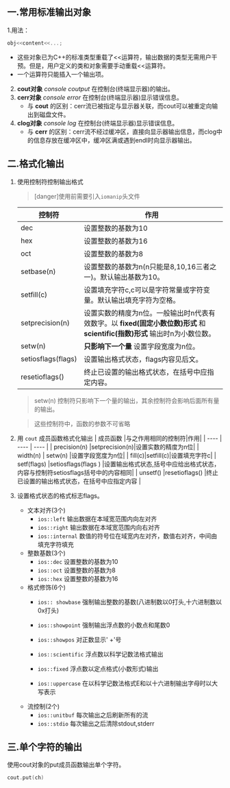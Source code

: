 ## 一.常用标准输出对象
1.用法：
```c++
obj<<content<<...;
```
+	这些对象已为C++的标准类型重载了<<运算符，输出数据的类型无需用户干预。但是，用户定义的类和对象需要手动重载<<运算符。
+	一个运算符只能插入一个输出项。

2.	**cout对象** *console coutput* 在控制台(终端显示器)的输出。
3.	**cerr对象** *console error* 在控制台(终端显示器)显示错误信息。
	+	与 **cout** 的区别：cerr流已被指定与显示器关联，而cout可以被重定向输出到磁盘文件。
4.	**clog对象** *console log* 在控制台(终端显示器)显示错误信息。
    +	与 **cerr** 的区别：cerr流不经过缓冲区，直接向显示器输出信息，而clog中的信息存放在缓冲区中，缓冲区满或遇到endl时向显示器输出。
## 二.格式化输出
1.	使用控制符控制输出格式
	>[danger]使用前需要引入`iomanip`头文件
	
	|  控制符|作用|
	| ----  |---- |
	|  dec  |设置整数的基数为10|
	|  hex  |设置整数的基数为16|
	|  oct  |设置整数的基数为8|
	|  setbase(n)  |设置整数的基数为n(n只能是8,10,16三者之一)。默认输出基数为10。|
	|  setfill(c)  |设置填充字符c,c可以是字符常量或字符变量。默认输出填充字符为空格。|
	|  setprecision(n)  |设置实数的精度为n位。一般输出时n代表有效数字。以 **fixed(固定小数位数)形式** 和 **scientific(指数)形式** 输出时n为小数位数。|
	|  setw(n)  | **只影响下一个量** 设置字段宽度为n位。 |
	|  setiosflags(flags)  |设置输出格式状态，flags内容见后文。|
	|  resetioflags()  |终止已设置的输出格式状态，在括号中应指定内容。|

	>setw(n) 控制符只影响下一个量的输出，其余控制符会影响后面所有量的输出。
	
	>这些控制符中，函数的参数不可省略
2.	用 `cout` 成员函数格式化输出
	| 成员函数 |与之作用相同的控制符|作用|
	| ---- | ---- | ---- |
	|  precision(n) |setprecision(n)|设置实数的精度为n位|
	|  width(n) | setw(n) |设置字段宽度为n位|
	|  fill(c)|setfill(c)|设置填充字符c|
	|  setf(flags) |setiosflags(flags ) |设置输出格式状态,括号中应给出格式状态，内容与控制符setiosflags括号中的内容相同|
	| unsetf() |resetioflags() |终止已设置的输出格式状态，在括号中应指定内容 |

3.	设置格式状态的格式标志flags。
	+	文本对齐(3个)
		+	`ios::left` 输出数据在本域宽范围内向左对齐
		+	`ios::right` 输出数据在本域宽范围内向右对齐
		+	`ios::internal` 数值的符号位在域宽内左对齐，数值右对齐，中间由填充字符填充
	+	整数基数(3个)
		+	`ios::dec` 设置整数的基数为10
		+	`ios::oct` 设置整数的基数为8
		+	`ios::hex` 设置整数的基数为16
	+	格式修饰(6个)
		+	`ios:: showbase` 强制输出整数的基数(八进制数以0打头,十六进制数以0x打头)
		+	`ios::showpoint` 强制输出浮点数的小数点和尾数0
		+	`ios::showpos` 对正数显示' +'号
		
		+	`ios::scientific` 浮点数以科学记数法格式输出
		+	`ios::fixed` 浮点数以定点格式(小数形式)输出
		+	`ios::uppercase` 在以科学记数法格式E和以十六进制输出字母时以大写表示
	+	流控制(2个)
		+	`ios::unitbuf` 每次输出之后刷新所有的流
		+	`ios::stdio` 每次输出之后清除stdout,stderr

## 三.单个字符的输出

使用cout对象的put成员函数输出单个字符。

```c++
cout.put(ch)
```

